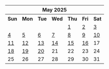 <table align="center" border="0" cellpadding="0" cellspacing="0" class="month">
 <tr>
  <th class="month" colspan="7">
   May 2025
  </th>
 </tr>
 <tr>
  <th class="sun">
   Sun
  </th>
  <th class="mon">
   Mon
  </th>
  <th class="tue">
   Tue
  </th>
  <th class="wed">
   Wed
  </th>
  <th class="thu">
   Thu
  </th>
  <th class="fri">
   Fri
  </th>
  <th class="sat">
   Sat
  </th>
 </tr>
 <tr>
  <td class="noday">
  </td>
  <td class="noday">
  </td>
  <td class="noday">
  </td>
  <td class="noday">
  </td>
  <td class="thu">
   <a href="20250501.py">
    1
   </a>
  </td>
  <td class="fri">
   <a href="20250502.py">
    2
   </a>
  </td>
  <td class="sat">
   <a href="20250503.py">
    3
   </a>
  </td>
 </tr>
 <tr>
  <td class="sun">
   <a href="20250504.py">
    4
   </a>
  </td>
  <td class="mon">
   <a href="20250505.py">
    5
   </a>
  </td>
  <td class="tue">
   <a href="20250506.py">
    6
   </a>
  </td>
  <td class="wed">
   <a href="20250507.py">
    7
   </a>
  </td>
  <td class="thu">
   <a href="20250508.py">
    8
   </a>
  </td>
  <td class="fri">
   <a href="20250509.py">
    9
   </a>
  </td>
  <td class="sat">
   <a href="20250510.py">
    10
   </a>
  </td>
 </tr>
 <tr>
  <td class="sun">
   <a href="20250511.py">
    11
   </a>
  </td>
  <td class="mon">
   <a href="20250512.py">
    12
   </a>
  </td>
  <td class="tue">
   <a href="20250513.py">
    13
   </a>
  </td>
  <td class="wed">
   <a href="20250514.py">
    14
   </a>
  </td>
  <td class="thu">
   <a href="20250515.py">
    15
   </a>
  </td>
  <td class="fri">
   <a href="20250516.py">
    16
   </a>
  </td>
  <td class="sat">
   17
  </td>
 </tr>
 <tr>
  <td class="sun">
   <a href="20250518.py">
    18
   </a>
  </td>
  <td class="mon">
   <a href="20250519.py">
    19
   </a>
  </td>
  <td class="tue">
   <a href="20250520.py">
    20
   </a>
  </td>
  <td class="wed">
   21
  </td>
  <td class="thu">
   22
  </td>
  <td class="fri">
   23
  </td>
  <td class="sat">
   24
  </td>
 </tr>
 <tr>
  <td class="sun">
   25
  </td>
  <td class="mon">
   26
  </td>
  <td class="tue">
   27
  </td>
  <td class="wed">
   28
  </td>
  <td class="thu">
   29
  </td>
  <td class="fri">
   30
  </td>
  <td class="sat">
   31
  </td>
 </tr>
</table>
